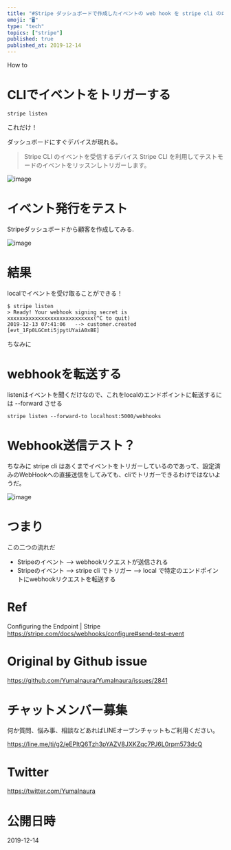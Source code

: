 ```yaml
---
title: "#Stripe ダッシュボードで作成したイベントの web hook を stripe cli のローカル環境で受け取る"
emoji: "🖥"
type: "tech"
topics: ["stripe"]
published: true
published_at: 2019-12-14
---
```


How to

# CLIでイベントをトリガーする


```
stripe listen
```

これだけ！

ダッシュボードにすぐデバイスが現れる。

>Stripe CLI のイベントを受信するデバイス
>Stripe CLI を利用してテストモードのイベントをリッスンしトリガーします。

![image](https://user-images.githubusercontent.com/13635059/70754881-b3073b80-1d7b-11ea-8535-425fb7c36264.png)

# イベント発行をテスト

Stripeダッシュボードから顧客を作成してみる.

![image](https://user-images.githubusercontent.com/13635059/70754941-d8944500-1d7b-11ea-82f9-610363a645b9.png)

# 結果

localでイベントを受け取ることができる！

```
$ stripe listen
> Ready! Your webhook signing secret is xxxxxxxxxxxxxxxxxxxxxxxxxxxx(^C to quit)
2019-12-13 07:41:06   --> customer.created [evt_1Fp0LGCmti5jpytUYaiA0xBE]
```

ちなみに
# webhookを転送する

listenはイベントを聞くだけなので、これをlocalのエンドポイントに転送するには --forward させる

```
stripe listen --forward-to localhost:5000/webhooks
```

# Webhook送信テスト？

ちなみに stripe cli はあくまでイベントをトリガーしているのであって、設定済みのWebHookへの直接送信をしてみても、cliでトリガーできるわけではないようだ。

![image](https://user-images.githubusercontent.com/13635059/70755101-48a2cb00-1d7c-11ea-9985-6b145f9398c6.png)

# つまり

この二つの流れだ

- Stripeのイベント --> webhookリクエストが送信される 
- Stripeのイベント --> stripe cli でトリガー --> local で特定のエンドポイントにwebhookリクエストを転送する


# Ref

Configuring the Endpoint | Stripe
https://stripe.com/docs/webhooks/configure#send-test-event

# Original by Github issue

https://github.com/YumaInaura/YumaInaura/issues/2841








<!-- Update From Qiita API -->

# チャットメンバー募集


何か質問、悩み事、相談などあればLINEオープンチャットもご利用ください。

https://line.me/ti/g2/eEPltQ6Tzh3pYAZV8JXKZqc7PJ6L0rpm573dcQ





# Twitter


https://twitter.com/YumaInaura


<!-- Update From Qiita API -->



# 公開日時

2019-12-14
